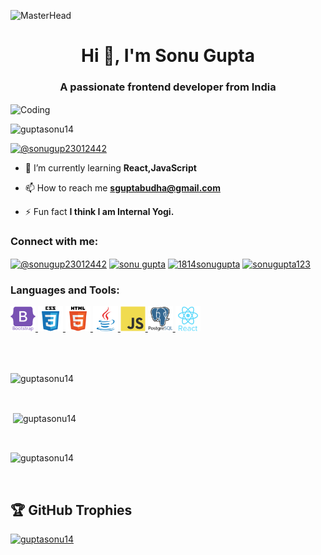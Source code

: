 ![MasterHead](https://apptha-blog.s3.amazonaws.com/blog/wp-content/uploads/2019/11/skills-for-front-end-back-end-developer.jpg)
<h1 align="center">Hi 👋, I'm Sonu Gupta</h1>


<h3 align="center">A passionate frontend developer from India</h3>
 <img align="center"src="https://www.techbabble.zone/content/images/2021/07/46207-programmer-1.gif" alt="Coding" width="400">

<p align="left"> <img src="https://komarev.com/ghpvc/?username=guptasonu14&label=Profile%20views&color=0e75b6&style=flat" alt="guptasonu14" /> </p>


<p align="left"> <a href="https://twitter.com/@sonugup23012442" target="blank"><img src="https://img.shields.io/twitter/follow/@sonugup23012442?logo=twitter&style=for-the-badge" alt="@sonugup23012442" /></a> </p>

- 🌱 I’m currently learning **React,JavaScript**

- 📫 How to reach me **sguptabudha@gmail.com**

- ⚡ Fun fact **I think I am Internal Yogi.**

<h3 align="left">Connect with me:</h3>
<p align="left">
<a href="https://twitter.com/@sonugup23012442" target="blank"><img align="center" src="https://raw.githubusercontent.com/rahuldkjain/github-profile-readme-generator/master/src/images/icons/Social/twitter.svg" alt="@sonugup23012442" height="30" width="40" /></a>
<a href="https://linkedin.com/in/sonu gupta" target="blank"><img align="center" src="https://raw.githubusercontent.com/rahuldkjain/github-profile-readme-generator/master/src/images/icons/Social/linked-in-alt.svg" alt="sonu gupta" height="30" width="40" /></a>
<a href="https://instagram.com/1814sonugupta" target="blank"><img align="center" src="https://raw.githubusercontent.com/rahuldkjain/github-profile-readme-generator/master/src/images/icons/Social/instagram.svg" alt="1814sonugupta" height="30" width="40" /></a>
<a href="https://www.leetcode.com/sonugupta123" target="blank"><img align="center" src="https://raw.githubusercontent.com/rahuldkjain/github-profile-readme-generator/master/src/images/icons/Social/leet-code.svg" alt="sonugupta123" height="30" width="40" /></a>
</p>

<h3 align="left">Languages and Tools:</h3>

<p align="left"> <a href="https://getbootstrap.com" target="_blank" rel="noreferrer"> <img src="https://raw.githubusercontent.com/devicons/devicon/master/icons/bootstrap/bootstrap-plain-wordmark.svg" alt="bootstrap" width="40" height="40"/> </a> <a href="https://www.w3schools.com/css/" target="_blank" rel="noreferrer"> <img src="https://raw.githubusercontent.com/devicons/devicon/master/icons/css3/css3-original-wordmark.svg" alt="css3" width="40" height="40"/> </a> <a href="https://www.w3.org/html/" target="_blank" rel="noreferrer"> <img src="https://raw.githubusercontent.com/devicons/devicon/master/icons/html5/html5-original-wordmark.svg" alt="html5" width="40" height="40"/> </a> <a href="https://www.java.com" target="_blank" rel="noreferrer"> <img src="https://raw.githubusercontent.com/devicons/devicon/master/icons/java/java-original.svg" alt="java" width="40" height="40"/> </a> <a href="https://developer.mozilla.org/en-US/docs/Web/JavaScript" target="_blank" rel="noreferrer"> <img src="https://raw.githubusercontent.com/devicons/devicon/master/icons/javascript/javascript-original.svg" alt="javascript" width="40" height="40"/> </a> <a href="https://www.postgresql.org" target="_blank" rel="noreferrer"> <img src="https://raw.githubusercontent.com/devicons/devicon/master/icons/postgresql/postgresql-original-wordmark.svg" alt="postgresql" width="40" height="40"/> </a> <a href="https://reactjs.org/" target="_blank" rel="noreferrer"> <img src="https://raw.githubusercontent.com/devicons/devicon/master/icons/react/react-original-wordmark.svg" alt="react" width="40" height="40"/> </a> </p></br></br>

<p><img align="center" src="https://github-readme-stats.vercel.app/api/top-langs?username=guptasonu14&theme=tokyonight&hide_border=trueshow_icons=true&locale=en&layout=compact" alt="guptasonu14" width = 400/></p></br>


<p>&nbsp;<img align="center" src="https://github-readme-stats.vercel.app/api?username=guptasonu14&theme=tokyonight&hide_border=trueshow_icons=true&locale=en" alt="guptasonu14" width = 400/></p></br>


<p><img align="center" src="https://github-readme-streak-stats.herokuapp.com/?user=guptasonu14&theme=tokyonight&hide_border=true" alt="guptasonu14" width = 400/></p></br>


## 🏆 GitHub Trophies
<p align="left"> <a href="https://github.com/ryo-ma/github-profile-trophy"><img src="https://github-profile-trophy.vercel.app/?username=guptasonu14" alt="guptasonu14" /></a> </p>
